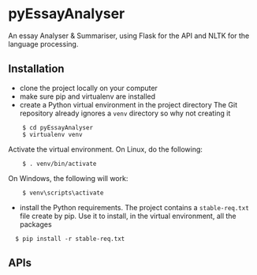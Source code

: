 pyEssayAnalyser
===============

An essay Analyser &amp; Summariser, using Flask for the API and NLTK for the language processing.

## Installation

* clone the project locally on your computer
* make sure pip and virtualenv are installed
* create a Python virtual environment in the project directory
  The Git repository already ignores a `venv` directory so why not creating it  

~~~~~~~~~~~~~~~~~~~~~
    $ cd pyEssayAnalyser
    $ virtualenv venv
~~~~~~~~~~~~~~~~~~~~~

  Activate the virtual environment. On Linux, do the following:
   
~~~~~~~~~~~~~~~~~~~~~
    $ . venv/bin/activate
~~~~~~~~~~~~~~~~~~~~~

  On Windows, the following will work:
  
~~~~~~~~~~~~~~~~~~~~~
    $ venv\scripts\activate
~~~~~~~~~~~~~~~~~~~~~
  
* install the Python requirements. 
  The project contains a `stable-req.txt` file create by pip. Use it to install, in the virtual environment, 
  all the packages
  
~~~~~~~~~~~~~~~~~~~~~
  $ pip install -r stable-req.txt 
~~~~~~~~~~~~~~~~~~~~~

## APIs





